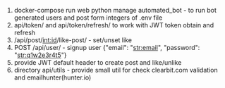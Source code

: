 1. docker-compose run web python manage automated_bot - to run bot generated users and post form integers of .env file
2. api/token/ and api/token/refresh/ to work with JWT token obtain and refresh
3. /api/post/<int:id>/like-post/ - set/unset like
4. POST /api/user/ - signup user {"email": "<str:email>", "password": "<str:q1w2e3r4t5>"}
5. provide JWT default header to create post and like/unlike
6. directory api/utils - provide small util for check clearbit.com validation and emailhunter(hunter.io) 